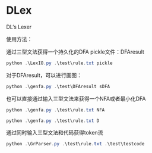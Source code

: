 # DLex
DL‘s Lexer

使用方法：

通过三型文法获得一个持久化的DFA pickle文件：DFAresult

```powershell
python .\LexIO.py .\test\rule.txt pickle
```

对于DFAresult，可以进行画图：

```powershell
python .\genfa.py .\test\DFAresult sDFA
```

也可以直接通过输入三型文法来获得一个NFA或者最小化DFA

```powershell
python .\genfa.py .\test\rule.txt NFA
```

```powershell
python .\genfa.py .\test\rule.txt D
```

通过同时输入三型文法和代码获得token流

```powershell
python .\GrParser.py .\test\rule.txt .\test\testcode
```

